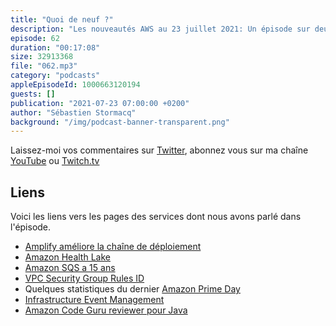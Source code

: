 ```yaml
---
title: "Quoi de neuf ?"
description: "Les nouveautés AWS au 23 juillet 2021: Un épisode sur deux du podcast est consacré à une brève revue des principales nouveautés AWS.  Cette semaine, nous parlons d'un nouveau service pour gèrer les données médicales, d'améliorations apportées à AWS Amplify, Amazon CodeGuru, et au Amazon VPC Security Group. Nous fêtons un anniversaire aussi, préparez-vous à souffler des bougies. Enfin, nous revenons sur quelques statistiques de consommations des services AWS, collectées lors du dernier Amazon Prime Day, pour vous démontrer, si besoin en est encore, la capacité élastique du cloud."
episode: 62
duration: "00:17:08"
size: 32913368
file: "062.mp3"
category: "podcasts"
appleEpisodeId: 1000663120194
guests: []
publication: "2021-07-23 07:00:00 +0200"
author: "Sébastien Stormacq"
background: "/img/podcast-banner-transparent.png"
---
```


Laissez-moi vos commentaires sur [Twitter](https://twitter.com/sebsto), abonnez vous sur ma chaîne [YouTube](https://www.youtube.com/sebsto) ou [Twitch.tv](https://www.twitch.tv/sebAWS)

## Liens

Voici les liens vers les pages des services dont nous avons parlé dans l'épisode.

- [Amplify améliore la chaîne de déploiement](https://aws.amazon.com/blogs/mobile/complete-guide-to-full-stack-ci-cd-workflows-with-aws-amplify/)
- [Amazon Health Lake](https://aws.amazon.com/blogs/aws/paging-doctor-cloud-amazon-healthlake-is-now-generally-available/)
- [Amazon SQS a 15 ans](https://aws.amazon.com/blogs/aws/amazon-sqs-15-years-and-still-queueing/)
- [VPC Security Group Rules ID](https://aws.amazon.com/blogs/aws/easily-manage-security-group-rules-with-the-new-security-group-rule-id/)
- Quelques statistiques du dernier [Amazon Prime Day](https://aws.amazon.com/blogs/aws/prime-day-2021-two-chart-topping-days/)
- [Infrastructure Event Management](https://aws.amazon.com/premiumsupport/programs/iem/)
- [Amazon Code Guru reviewer pour Java](https://aws.amazon.com/blogs/aws/amazon_codeguru_reviewer_updates_new_java_detectors_and_cicd_integration_with_github_actions/)
